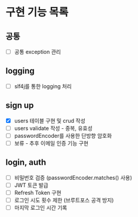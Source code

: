 # 구현 기능 목록

## 공통
- [ ] 공통 exception 관리
## logging
- [ ] slf4j를 통한 logging 처리
## sign up
- [x] users 테이블 구현 및 crud 작성
- [ ] users validate 작성 - 중복, 유효성
- [ ] passwordEncoder를 사용한 단방향 암호화
- [ ] 보류 - 추후 이메일 인증 기능 구현
## login, auth
- [ ] 비밀번호 검증 (passwordEncoder.matches() 사용)
- [ ] JWT 토큰 발급
- [ ] Refresh Token 구현
- [ ] 로그인 시도 횟수 제한 (브루트포스 공격 방지)
- [ ] 마지막 로그인 시간 기록